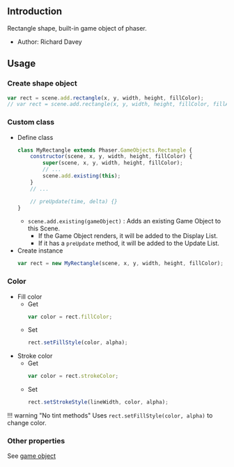 ## Introduction

Rectangle shape, built-in game object of phaser.

- Author: Richard Davey

## Usage

### Create shape object

```javascript
var rect = scene.add.rectangle(x, y, width, height, fillColor);
// var rect = scene.add.rectangle(x, y, width, height, fillColor, fillAlpha);
```

### Custom class

- Define class
    ```javascript
    class MyRectangle extends Phaser.GameObjects.Rectangle {
        constructor(scene, x, y, width, height, fillColor) {
            super(scene, x, y, width, height, fillColor);
            // ...
            scene.add.existing(this);
        }
        // ...

        // preUpdate(time, delta) {}
    }
    ```
    - `scene.add.existing(gameObject)` : Adds an existing Game Object to this Scene.
        - If the Game Object renders, it will be added to the Display List.
        - If it has a `preUpdate` method, it will be added to the Update List.
- Create instance
    ```javascript
    var rect = new MyRectangle(scene, x, y, width, height, fillColor);
    ```

### Color

- Fill color
    - Get
        ```javascript
        var color = rect.fillColor;
        ```
    - Set
        ```javascript
        rect.setFillStyle(color, alpha);
        ```
- Stroke color
    - Get
        ```javascript
        var color = rect.strokeColor;
        ```
    - Set
        ```javascript
        rect.setStrokeStyle(lineWidth, color, alpha);
        ```

!!! warning "No tint methods"
    Uses `rect.setFillStyle(color, alpha)` to change color.

### Other properties

See [game object](gameobject.md)
